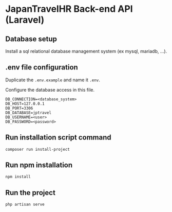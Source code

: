 # JapanTravelHR Back-end API (Laravel)

## Database setup
Install a sql relational database management system (ex mysql, mariadb, ...).

## .env file configuration
Duplicate the `.env.example` and name it `.env`.

Configure the database access in this file.
```
DB_CONNECTION=<database_system>
DB_HOST=127.0.0.1
DB_PORT=3306
DB_DATABASE=jptravel
DB_USERNAME=<user>
DB_PASSWORD=<password>
```

## Run installation script command
```
composer run install-project
```

## Run npm installation
```
npm install
```

## Run the project
```
php artisan serve
```

